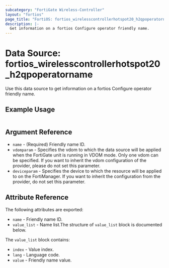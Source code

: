 ```yaml
---
subcategory: "FortiGate Wireless-Controller"
layout: "fortios"
page_title: "FortiOS: fortios_wirelesscontrollerhotspot20_h2qpoperatorname"
description: |-
  Get information on a fortios Configure operator friendly name.
---
```


# Data Source: fortios_wirelesscontrollerhotspot20_h2qpoperatorname
Use this data source to get information on a fortios Configure operator friendly name.


## Example Usage

```hcl

```

## Argument Reference

* `name` - (Required) Friendly name ID.
* `vdomparam` - Specifies the vdom to which the data source will be applied when the FortiGate unit is running in VDOM mode. Only one vdom can be specified. If you want to inherit the vdom configuration of the provider, please do not set this parameter.
* `deviceparam` - Specifies the device to which the resource will be applied to on the FortiManager. If you want to inherit the configuration from the provider, do not set this parameter.

## Attribute Reference

The following attributes are exported:

* `name` - Friendly name ID.
* `value_list` - Name list.The structure of `value_list` block is documented below.

The `value_list` block contains:

* `index` - Value index.
* `lang` - Language code.
* `value` - Friendly name value.
